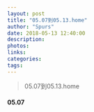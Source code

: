 ```yaml
---
layout: post
title: "05.07到05.13.home"
author: "Spurs"
date: 2018-05-13 12:40:00
description:
photos:
links:
categories:
tags:
---
```


> 05.07到05.13.home

<!-- more -->

#### 05.07

